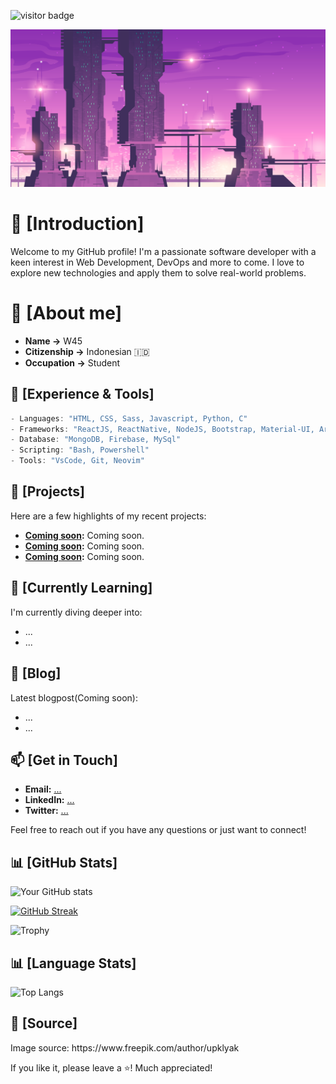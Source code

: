 ![visitor badge](https://visitor-badge.laobi.icu/badge?page_id=wgs45.wgs45)

![Banner](https://raw.githubusercontent.com/wgs45/wgs45/main/Images/Banner.jpg)

# 🎲 [Introduction]

Welcome to my GitHub profile! I'm a passionate software developer with a keen interest in Web Development, DevOps and more to come. I love to explore new technologies and apply them to solve real-world problems.

# 💾 [About me]

- **Name ->** W45
- **Citizenship ->** Indonesian 🇮🇩
- **Occupation ->** Student

## 🧬 [Experience & Tools]
```c
- Languages: "HTML, CSS, Sass, Javascript, Python, C"
- Frameworks: "ReactJS, ReactNative, NodeJS, Bootstrap, Material-UI, Arduino"
- Database: "MongoDB, Firebase, MySql"
- Scripting: "Bash, Powershell"
- Tools: "VsCode, Git, Neovim"
```

## 🚀 [Projects]
Here are a few highlights of my recent projects:
- **[Coming soon](link-to-project):** Coming soon.
- **[Coming soon](link-to-project):** Coming soon.
- **[Coming soon](link-to-project):** Coming soon.

## 🌱 [Currently Learning]
I'm currently diving deeper into:
- ...
- ...

## 📃 [Blog]
Latest blogpost(Coming soon):
- ...
- ...


## 📫 [Get in Touch]
- **Email:** [...](...)
- **LinkedIn:** [...](...)
- **Twitter:** [...](...)

Feel free to reach out if you have any questions or just want to connect!

## 📊 [GitHub Stats]
![Your GitHub stats](https://github-readme-stats.vercel.app/api?username=wgs45&show_icons=true&theme=tokyonight)

[![GitHub Streak](https://streak-stats.demolab.com?user=wgs45&theme=tokyonight)](https://git.io/streak-stats)

![Trophy](https://github-profile-trophy.vercel.app/?username=wgs45&theme=tokyonight)

## 📊 [Language Stats]

![Top Langs](https://github-readme-stats.vercel.app/api/top-langs/?username=wgs45&layout=compact&theme=tokyonight)

## 🔦 [Source]

<p>Image source: https://www.freepik.com/author/upklyak</p>

If you like it, please leave a ⭐️! Much appreciated!
